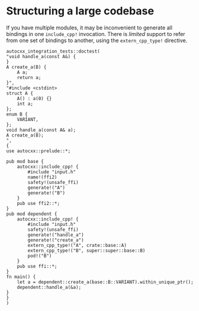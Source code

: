 # Structuring a large codebase

If you have multiple modules, it may be inconvenient to generate all bindings in one `include_cpp!` invocation.
There is _limited_ support to refer from one set of bindings to another, using the `extern_cpp_type!` directive.

```rust,ignore,autocxx,hidecpp
autocxx_integration_tests::doctest(
"void handle_a(const A&) {
}
A create_a(B) {
    A a;
    return a;
}",
"#include <cstdint>
struct A {
    A() : a(0) {}
    int a;
};
enum B {
    VARIANT,
};
void handle_a(const A& a);
A create_a(B);
",
{
use autocxx::prelude::*;

pub mod base {
    autocxx::include_cpp! {
        #include "input.h"
        name!(ffi2)
        safety!(unsafe_ffi)
        generate!("A")
        generate!("B")
    }
    pub use ffi2::*;
}
pub mod dependent {
    autocxx::include_cpp! {
        #include "input.h"
        safety!(unsafe_ffi)
        generate!("handle_a")
        generate!("create_a")
        extern_cpp_type!("A", crate::base::A)
        extern_cpp_type!("B", super::super::base::B)
        pod!("B")
    }
    pub use ffi::*;
}
fn main() {
    let a = dependent::create_a(base::B::VARIANT).within_unique_ptr();
    dependent::handle_a(&a);
}
}
)
```
